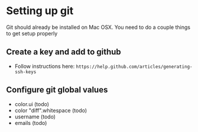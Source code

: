 # Setting up git

Git should already be installed on Mac OSX. You need to do a couple things to
get setup properly

## Create a key and add to github

- Follow instructions here: `https://help.github.com/articles/generating-ssh-keys`

## Configure git global values

- color.ui (todo)
- color \"diff\".whitespace (todo)
- username (todo)
- emails (todo)
